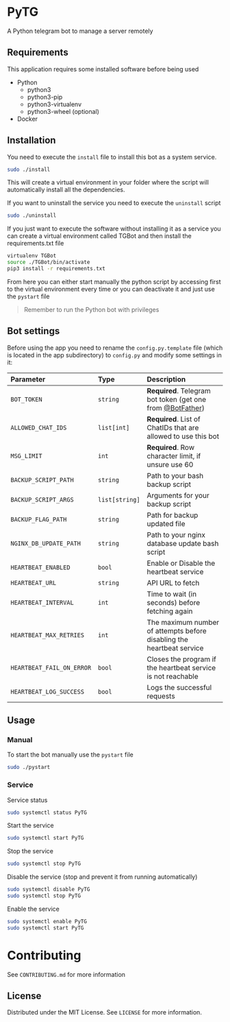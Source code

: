 # PyTG
A Python telegram bot to manage a server remotely

## Requirements
This application requires some installed software before being used
- Python
  - python3
  - python3-pip
  - python3-virtualenv
  - python3-wheel (optional)
- Docker

## Installation
You need to execute the `install` file to install this bot as a system service.
```bash
sudo ./install
```
This will create a virtual environment in your folder where the script will automatically install all the dependencies.

If you want to uninstall the service you need to execute the `uninstall` script
```bash
sudo ./uninstall
```

If you just want to execute the software without installing it as a service you can create a virtual environment called TGBot and then install the requirements.txt file
```bash
virtualenv TGBot 
source ./TGBot/bin/activate
pip3 install -r requirements.txt
```
From here you can either start manually the python script by accessing first to the virtual environment every time or you can deactivate it and just use the `pystart` file
> Remember to run the Python bot with privileges

## Bot settings
Before using the app you need to rename the `config.py.template` file (which is located in the app subdirectory) to `config.py` and modify some settings in it:

| Parameter | Type     | Description                |
| :-------- | :------- | :------------------------- |
| `BOT_TOKEN` | `string` | **Required**. Telegram bot token (get one from [@BotFather](https://t.me/BotFather)) |
| `ALLOWED_CHAT_IDS` | `list[int]` | **Required**. List of ChatIDs that are allowed to use this bot|
| `MSG_LIMIT` | `int` | **Required**. Row character limit, if unsure use 60 |
| `BACKUP_SCRIPT_PATH` | `string` |  Path to your bash backup script |
| `BACKUP_SCRIPT_ARGS` | `list[string]` |  Arguments for your backup script|
| `BACKUP_FLAG_PATH` | `string` | Path for backup updated file |
| `NGINX_DB_UPDATE_PATH` | `string` | Path to your nginx database update bash script |
| `HEARTBEAT_ENABLED` | `bool` | Enable or Disable the heartbeat service |
| `HEARTBEAT_URL` | `string` | API URL to fetch |
| `HEARTBEAT_INTERVAL` | `int` | Time to wait (in seconds) before fetching again |
| `HEARTBEAT_MAX_RETRIES` | `int` | The maximum number of attempts before disabling the heartbeat service |
| `HEARTBEAT_FAIL_ON_ERROR` | `bool` | Closes the program if the heartbeat service is not reachable |
| `HEARTBEAT_LOG_SUCCESS` | `bool` | Logs the successful requests |

## Usage
### Manual
To start the bot manually use the `pystart` file
```bash
sudo ./pystart
```
### Service
Service status
```bash
sudo systemctl status PyTG
```
Start the service
```bash
sudo systemctl start PyTG
```
Stop the service
```bash
sudo systemctl stop PyTG
```
Disable the service (stop and prevent it from running automatically)
```bash
sudo systemctl disable PyTG
sudo systemctl stop PyTG
```
Enable the service
```bash
sudo systemctl enable PyTG
sudo systemctl start PyTG
```

# Contributing
See `CONTRIBUTING.md` for more information

## License
Distributed under the MIT License. See `LICENSE` for more information.
